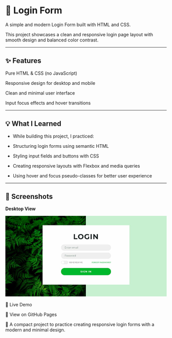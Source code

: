 # 🔑 Login Form

A simple and modern Login Form built with HTML and CSS.

This project showcases a clean and responsive login page layout with smooth design and balanced color contrast.

---

## ✨ Features

Pure HTML & CSS (no JavaScript)

Responsive design for desktop and mobile

Clean and minimal user interface

Input focus effects and hover transitions

---

## 💡 What I Learned


- While building this project, I practiced:

- Structuring login forms using semantic HTML

- Styling input fields and buttons with CSS

- Creating responsive layouts with Flexbox and media queries

- Using hover and focus pseudo-classes for better user experience

---

## 📸 Screenshots
**Desktop View**

![Desktop View](photo_2025-06-13_23-04-12.jpg)

🚀 Live Demo

🔗 View on GitHub Pages

🧠 A compact project to practice creating responsive login forms with a modern and minimal design.
